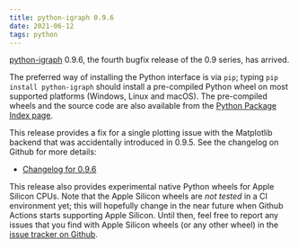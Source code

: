 ```yaml
---
title: python-igraph 0.9.6
date: 2021-06-12
tags: python
---
```


[python-igraph](https://igraph.org/python/) 0.9.6, the fourth bugfix release of
the 0.9 series, has arrived.

The preferred way of installing the Python interface is via `pip`; typing
`pip install python-igraph` should install a pre-compiled Python wheel on most
supported platforms (Windows, Linux and macOS). The pre-compiled wheels and the
source code are also available from the [Python Package Index
page](https://pypi.org/project/python-igraph/0.9.5/).

This release provides a fix for a single plotting issue with the Matplotlib
backend that was accidentally introduced in 0.9.5. See the changelog on Github
for more details:

* [Changelog for 0.9.6](https://github.com/igraph/python-igraph/releases/tag/0.9.6)

This release also provides experimental native Python wheels for Apple Silicon CPUs. Note that the Apple Silicon wheels are _not tested_ in a CI environment yet; this will hopefully change in the near future when Github Actions starts supporting Apple Silicon. Until then, feel free to report any issues that you find with Apple Silicon wheels (or any other wheel) in the [issue tracker on Github](https://github.com/igraph/python-igraph/issues).